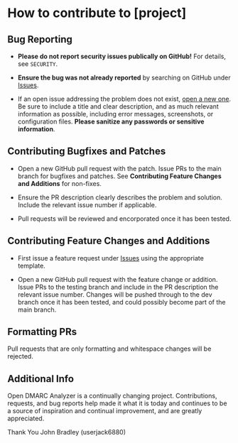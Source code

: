 
# How to contribute to [project]

## **Bug Reporting**

- **Please do not report security issues publically on GitHub!** For details, see `SECURITY`.

- **Ensure the bug was not already reported** by searching on GitHub under [Issues](https://github.com/[project_url]/issues).

- If an open issue addressing the problem does not exist, [open a new one](https://github.com/[project_url]/issues/new). Be sure to include a title and clear description, and as much relevant information as possible, including error messages, screenshots, or configuration files. **Please sanitize any passwords or sensitive information**.

## **Contributing Bugfixes and Patches**

- Open a new GitHub pull request with the patch. Issue PRs to the main branch for bugfixes and patches. See **Contributing Feature Changes and Additions** for non-fixes.

- Ensure the PR description clearly describes the problem and solution. Include the relevant issue number if applicable.

- Pull requests will be reviewed and encorporated once it has been tested.

## **Contributing Feature Changes and Additions**

- First issue a feature request under [Issues](https://github.com/[project_url]/issues/new) using the appropriate template.

- Open a new GitHub pull request with the feature change or addition. Issue PRs to the testing branch and include in the PR description the relevant issue number. Changes will be pushed through to the dev branch once it has been tested, and could possibly become part of the main branch.

## **Formatting PRs**

Pull requests that are only formatting and whitespace changes will be rejected.

## **Additional Info**

Open DMARC Analyzer is a continually changing project. Contributions, requests, and bug reports help made it what it is today and continues to be a source of inspiration and continual improvement, and are greatly appreciated.

Thank You
John Bradley
(userjack6880)
